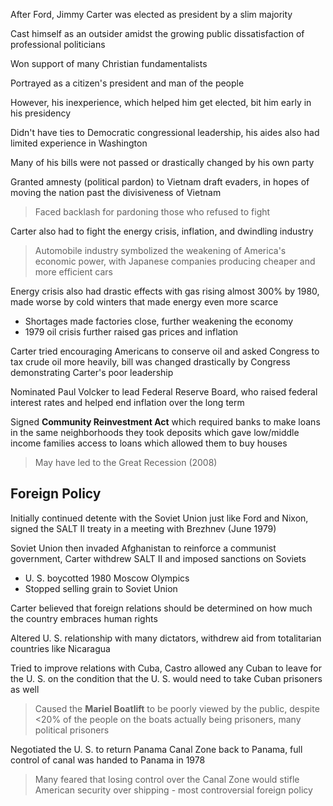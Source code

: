 After Ford, Jimmy Carter was elected as president by a slim majority

Cast himself as an outsider amidst the growing public dissatisfaction of professional politicians

Won support of many Christian fundamentalists

Portrayed as a citizen's president and man of the people

However, his inexperience, which helped him get elected, bit him early in his presidency

Didn't have ties to Democratic congressional leadership, his aides also had limited experience in Washington

Many of his bills were not passed or drastically changed by his own party

Granted amnesty (political pardon) to Vietnam draft evaders, in hopes of moving the nation past the divisiveness of Vietnam

> Faced backlash for pardoning those who refused to fight

Carter also had to fight the energy crisis, inflation, and dwindling industry

> Automobile industry symbolized the weakening of America's economic power, with Japanese companies producing cheaper and more efficient cars

Energy crisis also had drastic effects with gas rising almost 300% by 1980, made worse by cold winters that made energy even more scarce

- Shortages made factories close, further weakening the economy
- 1979 oil crisis further raised gas prices and inflation

Carter tried encouraging Americans to conserve oil and asked Congress to tax crude oil more heavily, bill was changed drastically by Congress demonstrating Carter's poor leadership

Nominated Paul Volcker to lead Federal Reserve Board, who raised federal interest rates and helped end inflation over the long term

Signed **Community Reinvestment Act** which required banks to make loans in the same neighborhoods they took deposits which gave low/middle income families access to loans which allowed them to buy houses

> May have led to the Great Recession (2008)

## Foreign Policy

Initially continued detente with the Soviet Union just like Ford and Nixon, signed the SALT II treaty in a meeting with Brezhnev (June 1979)

Soviet Union then invaded Afghanistan to reinforce a communist government, Carter withdrew SALT II and imposed sanctions on Soviets

- U. S. boycotted 1980 Moscow Olympics
- Stopped selling grain to Soviet Union

Carter believed that foreign relations should be determined on how much the country embraces human rights

Altered U. S. relationship with many dictators, withdrew aid from totalitarian countries like Nicaragua

Tried to improve relations with Cuba, Castro allowed any Cuban to leave for the U. S. on the condition that the U. S. would need to take Cuban prisoners as well

> Caused the **Mariel Boatlift** to be poorly viewed by the public, despite <20% of the people on the boats actually being prisoners, many political prisoners

Negotiated the U. S. to return Panama Canal Zone back to Panama, full control of canal was handed to Panama in 1978 

> Many feared that losing control over the Canal Zone would stifle American security over shipping - most controversial foreign policy
